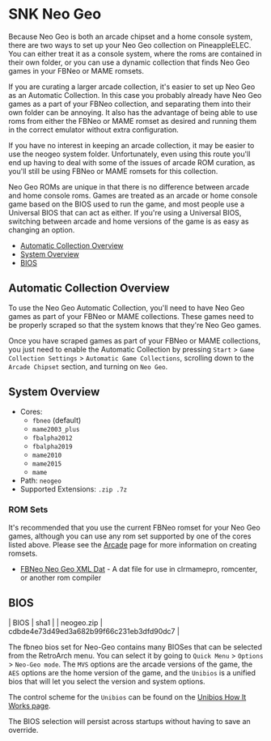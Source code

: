 # SNK Neo Geo

Because Neo Geo is both an arcade chipset and a home console system, there are two ways to set up your Neo Geo collection on PineappleELEC. You can either treat it as a console system, where the roms are contained in their own folder, or you can use a dynamic collection that finds Neo Geo games in your FBNeo or MAME romsets.

If you are curating a larger arcade collection, it's easier to set up Neo Geo as an Automatic Collection. In this case you probably already have Neo Geo games as a part of your FBNeo collection, and separating them into their own folder can be annoying. It also has the advantage of being able to use roms from either the FBNeo or MAME romset as desired and running them in the correct emulator without extra configuration.

If you have no interest in keeping an arcade collection, it may be easier to use the neogeo system folder. Unfortunately, even using this route you'll end up having to deal with some of the issues of arcade ROM curation, as you'll still be using FBNeo or MAME romsets for this collection.

Neo Geo ROMs are unique in that there is no difference between arcade and home console roms. Games are treated as an arcade or home console game based on the BIOS used to run the game, and most people use a Universal BIOS that can act as either. If you're using a Universal BIOS, switching between arcade and home versions of the game is as easy as changing an option.

- [Automatic Collection Overview](#automatic-collection-overview)
- [System Overview](#system-overview)
- [BIOS](#bios)

## Automatic Collection Overview

To use the Neo Geo Automatic Collection, you'll need to have Neo Geo games as part of your FBNeo or MAME collections. These games need to be properly scraped so that the system knows that they're Neo Geo games.

Once you have scraped games as part of your FBNeo or MAME collections, you just need to enable the Automatic Collection by pressing `Start` > `Game Collection Settings` > `Automatic Game Collections`, scrolling down to the `Arcade Chipset` section, and turning on `Neo Geo`.

## System Overview

- Cores:
  - `fbneo` (default)
  - `mame2003_plus`
  - `fbalpha2012`
  - `fbalpha2019`
  - `mame2010`
  - `mame2015`
  - `mame`
- Path: `neogeo`
- Supported Extensions: `.zip .7z`

### ROM Sets

It's recommended that you use the current FBNeo romset for your Neo Geo games, although you can use any rom set supported by one of the cores listed above. Please see the [Arcade](Arcade) page for more information on creating romsets.

- [FBNeo Neo Geo XML Dat](https://raw.githubusercontent.com/libretro/FBNeo/master/dats/FinalBurn%20Neo%20(ClrMame%20Pro%20XML%2C%20Neogeo%20only).dat) - A dat file for use in clrmamepro, romcenter, or another rom compiler

## BIOS

| BIOS | sha1 |
| neogeo.zip | cdbde4e73d49ed3a682b99f66c231eb3dfd90dc7 |

The fbneo bios set for Neo-Geo contains many BIOSes that can be selected from the RetroArch menu. You can select it by going to `Quick Menu` > `Options` > `Neo-Geo mode`. The `MVS` options are the arcade versions of the game, the `AES` options are the home version of the game, and the `Unibios` is a unified bios that will let you select the version and system options.

The control scheme for the `Unibios` can be found on the [Unibios How It Works page](http://unibios.free.fr/howitworks.html).

The BIOS selection will persist across startups without having to save an override.